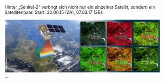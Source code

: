 Hinter „Senitel-2“ verbirgt sich nicht nur ein einzelner Satellit, sondern ein Satellitenpaar. Start: 22.06.15 (2A), 07.03.17 (2B).

![Senitel-2](/pages/09.Geovisualisierung/Sentinel-2_composites.png)
...
